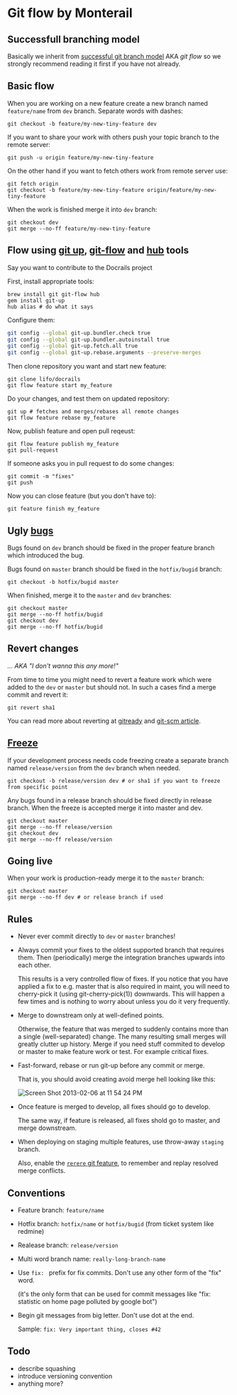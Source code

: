 Git flow by Monterail
=====================

## Successfull branching model

Basically we inherit from [successful git branch model](http://nvie.com/posts/a-successful-git-branching-model/) AKA *git flow* so we strongly recommend reading it first if you have not already.

## Basic flow

When you are working on a new feature create a new branch named `feature/name` from `dev` branch. Separate words with dashes:

    git checkout -b feature/my-new-tiny-feature dev

If you want to share your work with others push your topic branch to the remote server:

    git push -u origin feature/my-new-tiny-feature

On the other hand if you want to fetch others work from remote server use:

    git fetch origin
    git checkout -b feature/my-new-tiny-feature origin/feature/my-new-tiny-feature

When the work is finished merge it into `dev` branch:

    git checkout dev
    git merge --no-ff feature/my-new-tiny-feature

## Flow using [git up](https://github.com/aanand/git-up), [git-flow](https://github.com/nvie/gitflow) and [hub](https://github.com/defunkt/hub) tools

Say you want to contribute to the Docrails project

First, install appropriate tools:

    brew install git git-flow hub
    gem install git-up
    hub alias # do what it says

Configure them:

```bash
git config --global git-up.bundler.check true
git config --global git-up.bundler.autoinstall true
git config --global git-up.fetch.all true
git config --global git-up.rebase.arguments --preserve-merges
```

Then clone repository you want and start new feature:

    git clone lifo/docrails
    git flow feature start my_feature

Do your changes, and test them on updated repository:

    git up # fetches and merges/rebases all remote changes
    git flow feature rebase my_feature

Now, publish feature and open pull reqeust:

    git flow feature publish my_feature
    git pull-request

If someone asks you in pull request to do some changes:

    git commit -m "fixes"
    git push

Now you can close feature (but you don't have to):

    git feature finish my_feature

## Ugly [bugs](http://vladstudio.deviantart.com/art/A-bug-142782682)

Bugs found on `dev` branch should be fixed in the proper feature branch which introduced the bug.

Bugs found on `master` branch should be fixed in the `hotfix/bugid` branch:

    git checkout -b hotfix/bugid master

When finished, merge it to the `master` and `dev` branches:

    git checkout master
    git merge --no-ff hotfix/bugid
    git checkout dev
    git merge --no-ff hotfix/bugid

## Revert changes
*... AKA "I don't wanna this any more!"*

From time to time you might need to revert a feature work which were added to the `dev` or `master` but should not. In such a cases find a merge commit and revert it:

    git revert sha1

You can read more about reverting at [gitready](http://gitready.com/intermediate/2009/03/16/rolling-back-changes-with-revert.html) and [git-scm article](http://git-scm.com/2010/03/02/undoing-merges.html).

## [Freeze](http://www.youtube.com/watch?v=qSqnO8iGz9o)

If your development process needs code freezing create a separate branch named `release/version` from the `dev` branch when needed.

    git checkout -b release/version dev # or sha1 if you want to freeze from specific point

Any bugs found in a release branch should be fixed directly in release branch. When the freeze is accepted merge it into master and dev.

    git checkout master
    git merge --no-ff release/version
    git checkout dev
    git merge --no-ff release/version

## Going live

When your work is production-ready merge it to the `master` branch:

    git checkout master
    git merge --no-ff dev # or release branch if used

## Rules

* Never ever commit directly to `dev` or `master` branches!

* Always commit your fixes to the oldest supported branch that requires them.
  Then (periodically) merge the integration branches upwards into each other.

  This results is a very controlled flow of fixes. If you notice that you have
  applied a fix to e.g. master that is also required in maint, you will need
  to cherry-pick it (using git-cherry-pick(1)) downwards. This will happen a
  few times and is nothing to worry about unless you do it very frequently.

* Merge to downstream only at well-defined points.

  Otherwise, the feature that was merged to suddenly contains more than a single (well-separated) change.
  The many resulting small merges will greatly clutter up history. Merge if you need stuff commited to
  develop or master to make feature work or test. For example critical fixes.

* Fast-forward, rebase or run git-up before any commit or merge.

  That is, you should avoid creating avoid merge hell looking like this:

  ![Screen Shot 2013-02-06 at 11 54 24 PM](https://f.cloud.github.com/assets/31995/133685/34e4a9a6-70b0-11e2-8cce-6134cfb4d386.png)

* Once feature is merged to develop, all fixes should go to develop.

  The same way, if feature is released, all fixes shold go to master, and merge downstream.

* When deploying on staging multiple features, use throw-away `staging` branch.

  Also, enable the [`rerere` git feature](http://git-scm.com/2010/03/08/rerere.html), to remember and replay resolved merge conflicts.


## Conventions

* Feature branch: `feature/name`
* Hotfix branch: `hotfix/name` or `hotfix/bugid` (from ticket system like redmine)
* Realease branch: `release/version`
* Multi word branch name: `really-long-branch-name`
* Use `fix: ` prefix for fix commits. Don't use any other form of the "fix" word.

  (it's the only form that can be used for commit messages like "fix: statistic on home page polluted by google bot")

* Begin git messages from big letter. Don't use dot at the end.

  Sample: `fix: Very important thing, closes #42`

## Todo

* describe squashing
* introduce versioning convention
* anything more?

